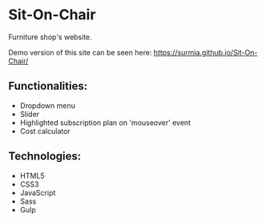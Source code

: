 # Sit-On-Chair

Furniture shop's website.

Demo version of this site can be seen here: https://surmia.github.io/Sit-On-Chair/

## Functionalities:

* Dropdown menu
* Slider
* Highlighted subscription plan on 'mouseover' event
* Cost calculator

## Technologies:

* HTML5
* CSS3
* JavaScript
* Sass
* Gulp

